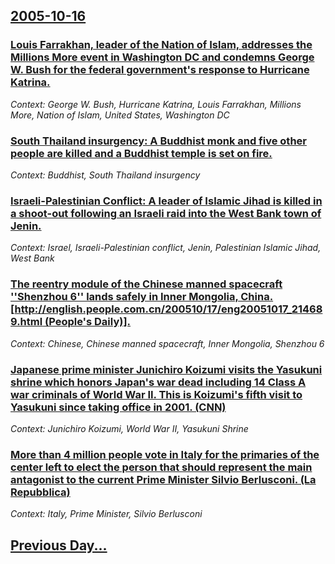 ## [2005-10-16](/news/2005/10/16/index.md)

### [ Louis Farrakhan, leader of the Nation of Islam, addresses the Millions More event in Washington DC and condemns George W. Bush for the federal government's response to Hurricane Katrina. ](/news/2005/10/16/louis-farrakhan-leader-of-the-nation-of-islam-addresses-the-millions-more-event-in-washington-dc-and-condemns-george-w-bush-for-the-fede.md)
_Context: George W. Bush, Hurricane Katrina, Louis Farrakhan, Millions More, Nation of Islam, United States, Washington DC_

### [ South Thailand insurgency: A Buddhist monk and five other people are killed and a Buddhist temple is set on fire. ](/news/2005/10/16/south-thailand-insurgency-a-buddhist-monk-and-five-other-people-are-killed-and-a-buddhist-temple-is-set-on-fire.md)
_Context: Buddhist, South Thailand insurgency_

### [ Israeli-Palestinian Conflict: A leader of Islamic Jihad is killed in a shoot-out following an Israeli raid into the West Bank town of Jenin. ](/news/2005/10/16/israeli-palestinian-conflict-p-a-leader-of-islamic-jihad-is-killed-in-a-shoot-out-following-an-israeli-raid-into-the-west-bank-town-of-jeni.md)
_Context: Israel, Israeli-Palestinian conflict, Jenin, Palestinian Islamic Jihad, West Bank_

### [ The reentry module of the Chinese manned spacecraft ''Shenzhou 6'' lands safely in Inner Mongolia, China. [http://english.people.com.cn/200510/17/eng20051017_214689.html (People's Daily)].](/news/2005/10/16/the-reentry-module-of-the-chinese-manned-spacecraft-shenzhou-6-lands-safely-in-inner-mongolia-china-http-english-people-com-cn-200.md)
_Context: Chinese, Chinese manned spacecraft, Inner Mongolia, Shenzhou 6_

### [ Japanese prime minister Junichiro Koizumi visits the Yasukuni shrine which honors Japan's war dead including 14 Class A war criminals of World War II. This is Koizumi's fifth visit to Yasukuni since taking office in 2001. (CNN)](/news/2005/10/16/japanese-prime-minister-junichiro-koizumi-visits-the-yasukuni-shrine-which-honors-japan-s-war-dead-including-14-class-a-war-criminals-of-wo.md)
_Context: Junichiro Koizumi, World War II, Yasukuni Shrine_

### [ More than 4 million people vote in Italy for the primaries of the center left to elect the person that should represent the main antagonist to the current Prime Minister Silvio Berlusconi. (La Repubblica)](/news/2005/10/16/more-than-4-million-people-vote-in-italy-for-the-primaries-of-the-center-left-to-elect-the-person-that-should-represent-the-main-antagonist.md)
_Context: Italy, Prime Minister, Silvio Berlusconi_

## [Previous Day...](/news/2005/10/15/index.md)

